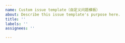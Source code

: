```yaml
---
name: Custom issue template（自定义问题模板）
about: Describe this issue template's purpose here.
title: ''
labels: ''
assignees: ''

---
```



